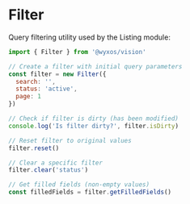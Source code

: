 # Filter

Query filtering utility used by the Listing module:

```javascript
import { Filter } from '@wyxos/vision'

// Create a filter with initial query parameters
const filter = new Filter({
  search: '',
  status: 'active',
  page: 1
})

// Check if filter is dirty (has been modified)
console.log('Is filter dirty?', filter.isDirty)

// Reset filter to original values
filter.reset()

// Clear a specific filter
filter.clear('status')

// Get filled fields (non-empty values)
const filledFields = filter.getFilledFields()
```
